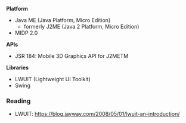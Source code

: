 **Platform**
- Java ME (Java Platform, Micro Edition)
	- formerly J2ME (Java 2 Platform, Micro Edition)
- MIDP 2.0

**APIs**
- JSR 184: Mobile 3D Graphics API for J2METM

**Libraries**
- LWUIT (Lightweight UI Toolkit)
- Swing

### Reading
- LWUIT: https://blog.jayway.com/2008/05/01/lwuit-an-introduction/